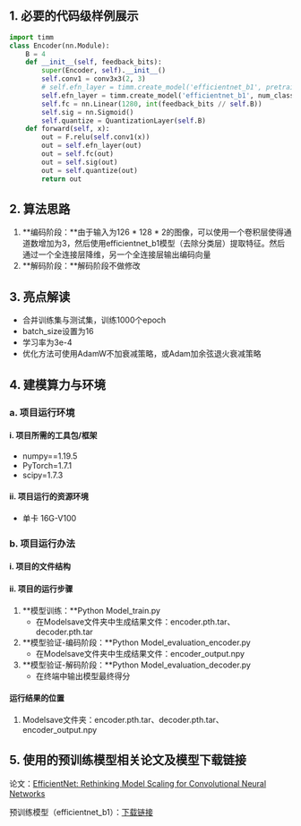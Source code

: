 ## 1. 必要的代码级样例展示

```python
import timm
class Encoder(nn.Module):
    B = 4
    def __init__(self, feedback_bits):
        super(Encoder, self).__init__()
        self.conv1 = conv3x3(2, 3)
        # self.efn_layer = timm.create_model('efficientnet_b1', pretrained=True, num_classes=0)
        self.efn_layer = timm.create_model('efficientnet_b1', num_classes=0)
        self.fc = nn.Linear(1280, int(feedback_bits // self.B))
        self.sig = nn.Sigmoid()
        self.quantize = QuantizationLayer(self.B)
    def forward(self, x):
        out = F.relu(self.conv1(x))
        out = self.efn_layer(out)
        out = self.fc(out)
        out = self.sig(out)
        out = self.quantize(out)
        return out
```



## 2. 算法思路

1. **编码阶段：**由于输入为126 * 128 * 2的图像，可以使用一个卷积层使得通道数增加为3，然后使用efficientnet_b1模型（去除分类层）提取特征。然后通过一个全连接层降维，另一个全连接层输出编码向量
2. **解码阶段：**解码阶段不做修改



## 3. 亮点解读

- 合并训练集与测试集，训练1000个epoch
- batch_size设置为16
- 学习率为3e-4
- 优化方法可使用AdamW不加衰减策略，或Adam加余弦退火衰减策略





## 4. 建模算力与环境
### a. 项目运行环境
#### i. 项目所需的工具包/框架
* numpy==1.19.5
* PyTorch=1.7.1
* scipy=1.7.3

#### ii. 项目运行的资源环境
* 单卡 16G-V100

### b. 项目运行办法
#### i. 项目的文件结构
#### ii. 项目的运行步骤
1. **模型训练：**Python Model_train.py
   - 在Modelsave文件夹中生成结果文件：encoder.pth.tar、decoder.pth.tar
2. **模型验证-编码阶段：**Python Model_evaluation_encoder.py
   - 在Modelsave文件夹中生成结果文件：encoder_output.npy
3. **模型验证-解码阶段：**Python Model_evaluation_decoder.py
   - 在终端中输出模型最终得分

#### 运行结果的位置
1. Modelsave文件夹：encoder.pth.tar、decoder.pth.tar、encoder_output.npy



## 5. 使用的预训练模型相关论文及模型下载链接

论文：[EfficientNet: Rethinking Model Scaling for Convolutional Neural Networks](https://arxiv.org/pdf/1905.11946.pdf)

预训练模型（efficientnet_b1）：[下载链接](https://github.com/rwightman/pytorch-image-models/releases/download/v0.1-weights/efficientnet_b1-533bc792.pth)

